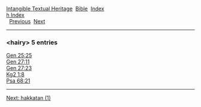 [Intangible Textual Heritage](../../index)  [Bible](../index) 
[Index](index)   
[h Index](_h_)  
  [Previous](c05045)  [Next](c05047) 

------------------------------------------------------------------------

### &lt;hairy&gt; 5 entries

[Gen 25:25](../kjv/gen025.htm#025)  
[Gen 27:11](../kjv/gen027.htm#011)  
[Gen 27:23](../kjv/gen027.htm#023)  
[Kg2 1:8](../kjv/kg2001.htm#008)  
[Psa 68:21](../kjv/psa068.htm#021)  

------------------------------------------------------------------------

[Next: hakkatan (1)](c05047)
